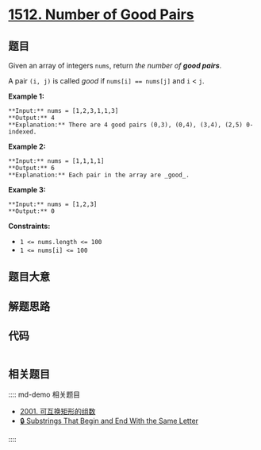 # [1512. Number of Good Pairs](https://leetcode.com/problems/number-of-good-pairs)

## 题目

Given an array of integers `nums`, return _the number of **good pairs**_.

A pair `(i, j)` is called _good_ if `nums[i] == nums[j]` and `i` < `j`.



**Example 1:**

    
    
    **Input:** nums = [1,2,3,1,1,3]
    **Output:** 4
    **Explanation:** There are 4 good pairs (0,3), (0,4), (3,4), (2,5) 0-indexed.
    

**Example 2:**

    
    
    **Input:** nums = [1,1,1,1]
    **Output:** 6
    **Explanation:** Each pair in the array are _good_.
    

**Example 3:**

    
    
    **Input:** nums = [1,2,3]
    **Output:** 0
    



**Constraints:**

  * `1 <= nums.length <= 100`
  * `1 <= nums[i] <= 100`


## 题目大意

## 解题思路

## 代码

```javascript

```

## 相关题目

:::: md-demo 相关题目
- [2001. 可互换矩形的组数](https://leetcode.com/problems/number-of-pairs-of-interchangeable-rectangles)
- [🔒 Substrings That Begin and End With the Same Letter](https://leetcode.com/problems/substrings-that-begin-and-end-with-the-same-letter)

::::
